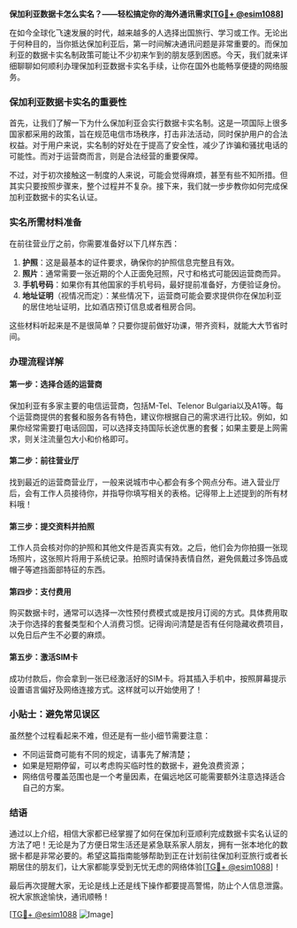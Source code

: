 **保加利亚数据卡怎么实名？——轻松搞定你的海外通讯需求[[TG💪+ @esim1088](https://t.me/s/esim1088)]**

在如今全球化飞速发展的时代，越来越多的人选择出国旅行、学习或工作。无论出于何种目的，当你抵达保加利亚后，第一时间解决通讯问题是非常重要的。而保加利亚的数据卡实名制政策可能让不少初来乍到的朋友感到困惑。今天，我们就来详细聊聊如何顺利办理保加利亚数据卡实名手续，让你在国外也能畅享便捷的网络服务。

### 保加利亚数据卡实名的重要性

首先，让我们了解一下为什么保加利亚会实行数据卡实名制。这是一项国际上很多国家都采用的政策，旨在规范电信市场秩序，打击非法活动，同时保护用户的合法权益。对于用户来说，实名制的好处在于提高了安全性，减少了诈骗和骚扰电话的可能性。而对于运营商而言，则是合法经营的重要保障。

不过，对于初次接触这一制度的人来说，可能会觉得麻烦，甚至有些不知所措。但其实只要按照步骤来，整个过程并不复杂。接下来，我们就一步步教你如何完成保加利亚数据卡的实名认证。

### 实名所需材料准备

在前往营业厅之前，你需要准备好以下几样东西：

1. **护照**：这是最基本的证件要求，确保你的护照信息完整且有效。
2. **照片**：通常需要一张近期的个人正面免冠照，尺寸和格式可能因运营商而异。
3. **手机号码**：如果你有其他国家的手机号码，最好提前准备好，方便验证身份。
4. **地址证明**（视情况而定）：某些情况下，运营商可能会要求提供你在保加利亚的居住地址证明，比如酒店预订信息或者租房合同。

这些材料听起来是不是很简单？只要你提前做好功课，带齐资料，就能大大节省时间。

### 办理流程详解

#### 第一步：选择合适的运营商

保加利亚有多家主要的电信运营商，包括M-Tel、Telenor Bulgaria以及A1等。每个运营商提供的套餐和服务各有特色，建议你根据自己的需求进行比较。例如，如果你经常需要打电话回国，可以选择支持国际长途优惠的套餐；如果主要是上网需求，则关注流量包大小和价格即可。

#### 第二步：前往营业厅

找到最近的运营商营业厅，一般来说城市中心都会有多个网点分布。进入营业厅后，会有工作人员接待你，并指导你填写相关的表格。记得带上上述提到的所有材料哦！

#### 第三步：提交资料并拍照

工作人员会核对你的护照和其他文件是否真实有效。之后，他们会为你拍摄一张现场照片，这张照片将用于系统记录。拍照时请保持表情自然，避免佩戴过多饰品或帽子等遮挡面部特征的东西。

#### 第四步：支付费用

购买数据卡时，通常可以选择一次性预付费模式或是按月订阅的方式。具体费用取决于你选择的套餐类型和个人消费习惯。记得询问清楚是否有任何隐藏收费项目，以免日后产生不必要的麻烦。

#### 第五步：激活SIM卡

成功付款后，你会拿到一张已经激活好的SIM卡。将其插入手机中，按照屏幕提示设置语言偏好及网络连接方式。这样就可以开始使用了！

### 小贴士：避免常见误区

虽然整个过程看起来不难，但还是有一些小细节需要注意：

- 不同运营商可能有不同的规定，请事先了解清楚；
- 如果是短期停留，可以考虑购买临时性的数据卡，避免浪费资源；
- 网络信号覆盖范围也是一个考量因素，在偏远地区可能需要额外注意选择适合自己的方案。

### 结语

通过以上介绍，相信大家都已经掌握了如何在保加利亚顺利完成数据卡实名认证的方法了吧！无论是为了方便日常生活还是紧急联系家人朋友，拥有一张本地化的数据卡都是非常必要的。希望这篇指南能够帮助到正在计划前往保加利亚旅行或者长期居住的朋友们，让大家都能享受到无忧无虑的网络体验[[TG💪+ @esim1088](https://t.me/s/esim1088)]！

最后再次提醒大家，无论是线上还是线下操作都要提高警惕，防止个人信息泄露。祝大家旅途愉快，通讯顺畅！

[[TG💪+ @esim1088](https://t.me/s/esim1088) ![Image](https://i.postimg.cc/4NQfJmqS/Snipaste-2025-05-13-00-14-12.png)]